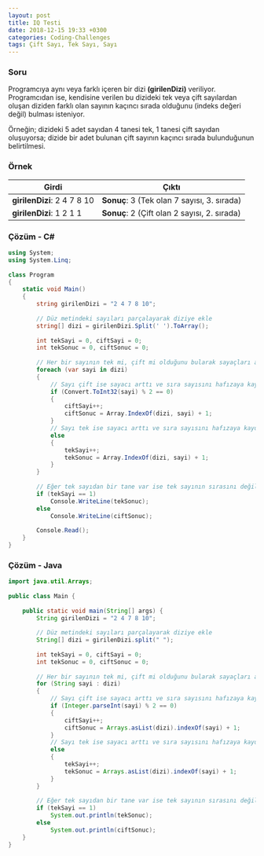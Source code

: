 ```yaml
---
layout: post
title: IQ Testi
date: 2018-12-15 19:33 +0300
categories: Coding-Challenges
tags: Çift Sayı, Tek Sayı, Sayı
---
```

### Soru
Programcıya aynı veya farklı içeren bir dizi **(girilenDizi)** veriliyor. Programcıdan ise, kendisine verilen bu dizideki tek veya çift sayılardan oluşan diziden farklı olan sayının kaçıncı sırada olduğunu (indeks değeri değil) bulması isteniyor.

Örneğin; dizideki 5 adet sayıdan 4 tanesi tek, 1 tanesi çift sayıdan oluşuyorsa; dizide bir adet bulunan çift sayının kaçıncı sırada bulunduğunun belirtilmesi.

### Örnek

| Girdi                       | Çıktı                                        |
|-----------------------------|----------------------------------------------|
| **girilenDizi**: 2 4 7 8 10 | **Sonuç**: 3 (Tek olan 7 sayısı, 3. sırada)  |
| **girilenDizi**: 1 2 1 1    | **Sonuç**: 2 (Çift olan 2 sayısı, 2. sırada) |

### Çözüm - C#
```csharp
using System;
using System.Linq;
 
class Program
{
    static void Main()
    {
        string girilenDizi = "2 4 7 8 10";
 
        // Düz metindeki sayıları parçalayarak diziye ekle
        string[] dizi = girilenDizi.Split(' ').ToArray();
 
        int tekSayi = 0, ciftSayi = 0;
        int tekSonuc = 0, ciftSonuc = 0;
 
        // Her bir sayının tek mi, çift mi olduğunu bularak sayaçları arttır
        foreach (var sayi in dizi)
        {
            // Sayı çift ise sayacı arttı ve sıra sayısını hafızaya kaydet
            if (Convert.ToInt32(sayi) % 2 == 0)
            {
                ciftSayi++;
                ciftSonuc = Array.IndexOf(dizi, sayi) + 1;
            }
            // Sayı tek ise sayacı arttı ve sıra sayısını hafızaya kaydet
            else
            {
                tekSayi++;
                tekSonuc = Array.IndexOf(dizi, sayi) + 1;
            }
        }
 
        // Eğer tek sayıdan bir tane var ise tek sayının sırasını değilse diğerini yaz
        if (tekSayi == 1)
            Console.WriteLine(tekSonuc);
        else
            Console.WriteLine(ciftSonuc);
        
        Console.Read();
    }
}
```

### Çözüm - Java
```java
import java.util.Arrays;
 
public class Main {
 
    public static void main(String[] args) {
        String girilenDizi = "2 4 7 8 10";
 
        // Düz metindeki sayıları parçalayarak diziye ekle
        String[] dizi = girilenDizi.split(" ");
 
        int tekSayi = 0, ciftSayi = 0;
        int tekSonuc = 0, ciftSonuc = 0;
 
        // Her bir sayının tek mi, çift mi olduğunu bularak sayaçları arttır
        for (String sayi : dizi)
        {
            // Sayı çift ise sayacı arttı ve sıra sayısını hafızaya kaydet
            if (Integer.parseInt(sayi) % 2 == 0)
            {
                ciftSayi++;
                ciftSonuc = Arrays.asList(dizi).indexOf(sayi) + 1;
            }
            // Sayı tek ise sayacı arttı ve sıra sayısını hafızaya kaydet
            else
            {
                tekSayi++;
                tekSonuc = Arrays.asList(dizi).indexOf(sayi) + 1;
            }
        }
 
        // Eğer tek sayıdan bir tane var ise tek sayının sırasını değilse diğerini yaz
        if (tekSayi == 1)
            System.out.println(tekSonuc);
        else
            System.out.println(ciftSonuc);
    }
}
```